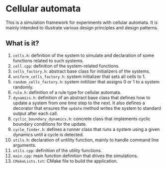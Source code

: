 # Cellular automata

This is a simulation framework for experiments with cellular
automata.  It is mainly intended to illustrate various design
principles and design patterns.


## What is it?

1. `cells.h`: definition of the system to simulate and
   declaration of some functions related to such systems.
1. `cell.cpp`: definition of the system-related functions.
1. `cells_factory.h`: abstract base class for initializers
   of the systems.
1. `uniform_cells_factory.h`: system initializer that sets
   all cells to 1.
1. `random_cells_factory.h`: system initilizer that assigns
   0 or 1 to a system randomly.
1. `rule.h`: definition of a rule type for cellular automata.
1. `dynamics.h`: definition of an abstract base class that
   defines how to update a system from one time step to the
   next.  It also defines a decorator that ensures the `update`
   method writes the system to standard output after each call.
1. `cyclic_boundary_dynamics.h`: concrete class that implements
   cyclic boundary conditions for the update.
1. `cycle_finder.h`: defines a runner class that runs a system
   using a given dynamics until a cycle is detected.
1. `utils.h`: declaration of untility function, mainly to handle
   command line arguments.
1. `utils.cpp`: definition of the utility functions.
1. `main.cpp`: main function definition that drives the simulations.
1. `CMakeLists.txt`: CMake file to build the application.

